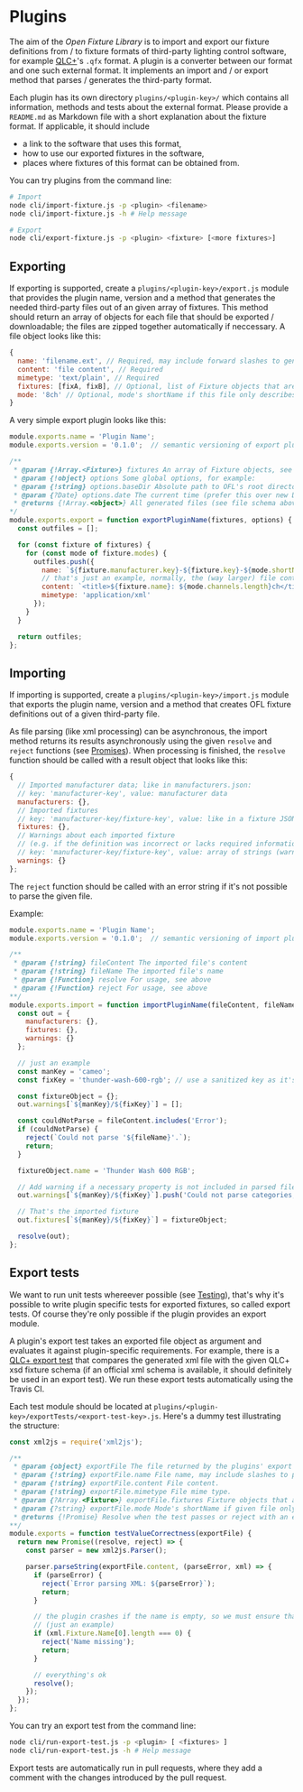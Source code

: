 # Plugins

The aim of the *Open Fixture Library* is to import and export our fixture definitions from / to fixture formats of third-party lighting control software, for example [QLC+](https://github.com/mcallegari/qlcplus)'s `.qfx` format. A plugin is a converter between our format and one such external format. It implements an import and / or export method that parses / generates the third-party format.

Each plugin has its own directory `plugins/<plugin-key>/` which contains all information, methods and tests about the external format. Please provide a `README.md` as Markdown file with a short explanation about the fixture format. If applicable, it should include

* a link to the software that uses this format,
* how to use our exported fixtures in the software,
* places where fixtures of this format can be obtained from.

You can try plugins from the command line:

```bash
# Import
node cli/import-fixture.js -p <plugin> <filename>
node cli/import-fixture.js -h # Help message

# Export
node cli/export-fixture.js -p <plugin> <fixture> [<more fixtures>]
```

## Exporting

If exporting is supported, create a `plugins/<plugin-key>/export.js` module that provides the plugin name, version and a method that generates the needed third-party files out of an given array of fixtures. This method should return an array of objects for each file that should be exported / downloadable; the files are zipped together automatically if neccessary. A file object looks like this:

```js
{
  name: 'filename.ext', // Required, may include forward slashes to generate a folder structure
  content: 'file content', // Required
  mimetype: 'text/plain', // Required
  fixtures: [fixA, fixB], // Optional, list of Fixture objects that are described in this file; may be ommited if the file doesn't belong to any fixture (e.g. manufacturer information)
  mode: '8ch' // Optional, mode's shortName if this file only describes a single mode
}
```

A very simple export plugin looks like this:

```js
module.exports.name = 'Plugin Name';
module.exports.version = '0.1.0';  // semantic versioning of export plugin

/**
 * @param {!Array.<Fixture>} fixtures An array of Fixture objects, see our fixture model
 * @param {!object} options Some global options, for example:
 * @param {!string} options.baseDir Absolute path to OFL's root directory
 * @param {?Date} options.date The current time (prefer this over new Date())
 * @returns {!Array.<object>} All generated files (see file schema above)
*/
module.exports.export = function exportPluginName(fixtures, options) {
  const outfiles = [];

  for (const fixture of fixtures) {
    for (const mode of fixture.modes) {
      outfiles.push({
        name: `${fixture.manufacturer.key}-${fixture.key}-${mode.shortName}.xml`,
        // that's just an example, normally, the (way larger) file contents are computated using several helper functions
        content: `<title>${fixture.name}: ${mode.channels.length}ch</title>`,
        mimetype: 'application/xml'
      });
    }
  }

  return outfiles;
};
```

## Importing

If importing is supported, create a `plugins/<plugin-key>/import.js` module that exports the plugin name, version and a method that creates OFL fixture definitions out of a given third-party file.

As file parsing (like xml processing) can be asynchronous, the import method returns its results asynchronously using the given `resolve` and `reject` functions (see [Promises](https://developer.mozilla.org/de/docs/Web/JavaScript/Reference/Global_Objects/Promise)). When processing is finished, the `resolve` function should be called with a result object that looks like this:

```js
{
  // Imported manufacturer data; like in manufacturers.json:
  // key: 'manufacturer-key', value: manufacturer data
  manufacturers: {},
  // Imported fixtures
  // key: 'manufacturer-key/fixture-key', value: like in a fixture JSON
  fixtures: {},
  // Warnings about each imported fixture
  // (e.g. if the definition was incorrect or lacks required information)
  // key: 'manufacturer-key/fixture-key', value: array of strings (warning messages)
  warnings: {}
};
```

The `reject` function should be called with an error string if it's not possible to parse the given file.

Example:

```js
module.exports.name = 'Plugin Name';
module.exports.version = '0.1.0';  // semantic versioning of import plugin

/**
 * @param {!string} fileContent The imported file's content
 * @param {!string} fileName The imported file's name
 * @param {!Function} resolve For usage, see above
 * @param {!Function} reject For usage, see above
**/
module.exports.import = function importPluginName(fileContent, fileName, resolve, reject) {
  const out = {
    manufacturers: {},
    fixtures: {},
    warnings: {}
  };

  // just an example
  const manKey = 'cameo';
  const fixKey = 'thunder-wash-600-rgb'; // use a sanitized key as it's used as filename!

  const fixtureObject = {};
  out.warnings[`${manKey}/${fixKey}`] = [];

  const couldNotParse = fileContent.includes('Error');
  if (couldNotParse) {
    reject(`Could not parse '${fileName}'.`);
    return;
  }

  fixtureObject.name = 'Thunder Wash 600 RGB';

  // Add warning if a necessary property is not included in parsed file
  out.warnings[`${manKey}/${fixKey}`].push('Could not parse categories, please specify them manually.');

  // That's the imported fixture
  out.fixtures[`${manKey}/${fixKey}`] = fixtureObject;

  resolve(out);
};
```

## Export tests

We want to run unit tests whereever possible (see [Testing](testing.md)), that's why it's possible to write plugin specific tests for exported fixtures, so called export tests. Of course they're only possible if the plugin provides an export module.

A plugin's export test takes an exported file object as argument and evaluates it against plugin-specific requirements. For example, there is a [QLC+ export test](../plugins/qlcplus/exportTests/xsd-schema-conformity.js) that compares the generated xml file with the given QLC+ xsd fixture schema (if an official xml schema is available, it should definitely be used in an export test). We run these export tests automatically using the Travis CI.

Each test module should be located at `plugins/<plugin-key>/exportTests/<export-test-key>.js`. Here's a dummy test illustrating the structure:

```js
const xml2js = require('xml2js');

/**
 * @param {object} exportFile The file returned by the plugins' export module.
 * @param {!string} exportFile.name File name, may include slashes to provide a folder structure.
 * @param {!string} exportFile.content File content.
 * @param {!string} exportFile.mimetype File mime type.
 * @param {?Array.<Fixture>} exportFile.fixtures Fixture objects that are described in given file; may be ommited if the file doesn't belong to any fixture (e.g. manufacturer information).
 * @param {?string} exportFile.mode Mode's shortName if given file only describes a single mode.
 * @returns {!Promise} Resolve when the test passes or reject with an error if the test fails.
**/
module.exports = function testValueCorrectness(exportFile) {
  return new Promise((resolve, reject) => {
    const parser = new xml2js.Parser();

    parser.parseString(exportFile.content, (parseError, xml) => {
      if (parseError) {
        reject(`Error parsing XML: ${parseError}`);
        return;
      }

      // the plugin crashes if the name is empty, so we must ensure that this won't happen
      // (just an example)
      if (xml.Fixture.Name[0].length === 0) {
        reject('Name missing');
        return;
      }

      // everything's ok
      resolve();
    });
  });
};
```

You can try an export test from the command line:

```bash
node cli/run-export-test.js -p <plugin> [ <fixtures> ]
node cli/run-export-test.js -h # Help message
```

Export tests are automatically run in pull requests, where they add a comment with the changes introduced by the pull request.

